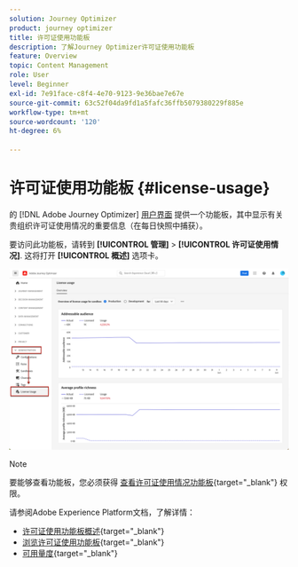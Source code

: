 ```yaml
---
solution: Journey Optimizer
product: journey optimizer
title: 许可证使用功能板
description: 了解Journey Optimizer许可证使用功能板
feature: Overview
topic: Content Management
role: User
level: Beginner
exl-id: 7e91face-c8f4-4e70-9123-9e36bae7e67e
source-git-commit: 63c52f04da9fd1a5fafc36ffb5079380229f885e
workflow-type: tm+mt
source-wordcount: '120'
ht-degree: 6%

---
```


# 许可证使用功能板 {#license-usage}

的 [!DNL Adobe Journey Optimizer] [用户界面](../start/user-interface.md) 提供一个功能板，其中显示有关贵组织许可证使用情况的重要信息（在每日快照中捕获）。

要访问此功能板，请转到 **[!UICONTROL 管理]** > **[!UICONTROL 许可证使用情况]**. 这将打开 **[!UICONTROL 概述]** 选项卡。

![](assets/license-usage-dashboard.png)

>[!NOTE]
>
>要能够查看功能板，您必须获得 [查看许可证使用情况功能板](https://experienceleague.adobe.com/docs/experience-platform/dashboards/permissions.html?lang=en#available-permissions){target="_blank"} 权限。

请参阅Adobe Experience Platform文档，了解详情：

* [许可证使用功能板概述](https://experienceleague.adobe.com/docs/experience-platform/dashboards/guides/license-usage.html){target="_blank"}
* [浏览许可证使用功能板](https://experienceleague.adobe.com/docs/experience-platform/dashboards/guides/license-usage.html#exploring-the-license-usage-dashboard){target="_blank"}
* [可用量度](https://experienceleague.adobe.com/docs/experience-platform/dashboards/guides/license-usage.html?lang=zh-Hans#%E5%8F%AF%E7%94%A8%E9%87%8F%E5%BA%A6){target="_blank"}
